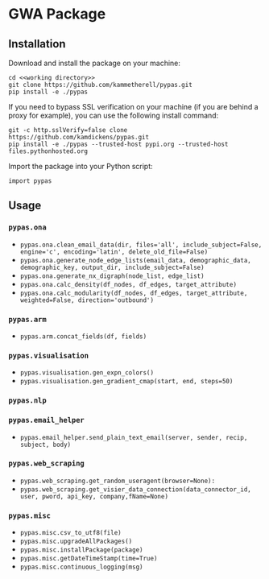 # GWA Package

## Installation

Download and install the package on your machine:
```
cd <<working directory>>
git clone https://github.com/kammetherell/pypas.git
pip install -e ./pypas
```

If you need to bypass SSL verification on your machine (if you are behind a proxy for example), you can use the following install command:
```
git -c http.sslVerify=false clone https://github.com/kamdickens/pypas.git
pip install -e ./pypas --trusted-host pypi.org --trusted-host files.pythonhosted.org
```

Import the package into your Python script:
```
import pypas
```

## Usage

### `pypas.ona`

- `pypas.ona.clean_email_data(dir, files='all', include_subject=False, engine='c', encoding='latin', delete_old_file=False)`
- `pypas.ona.generate_node_edge_lists(email_data, demographic_data, demographic_key, output_dir, include_subject=False)`
- `pypas.ona.generate_nx_digraph(node_list, edge_list)`
- `pypas.ona.calc_density(df_nodes, df_edges, target_attribute)`
- `pypas.ona.calc_modularity(df_nodes, df_edges, target_attribute, weighted=False, direction='outbound')`

### `pypas.arm`

- `pypas.arm.concat_fields(df, fields)`

### `pypas.visualisation`

- `pypas.visualisation.gen_expn_colors()`
- `pypas.visualisation.gen_gradient_cmap(start, end, steps=50)`

### `pypas.nlp`

### `pypas.email_helper`

- `pypas.email_helper.send_plain_text_email(server, sender, recip, subject, body)`

### `pypas.web_scraping`

- `pypas.web_scraping.get_random_useragent(browser=None):`
- `pypas.web_scraping.get_visier_data_connection(data_connector_id, user, pword, api_key, company,fName=None)`

### `pypas.misc`

- `pypas.misc.csv_to_utf8(file)`
- `pypas.misc.upgradeAllPackages()`
- `pypas.misc.installPackage(package)`
- `pypas.misc.getDateTimeStamp(time=True)`
- `pypas.misc.continuous_logging(msg)`
